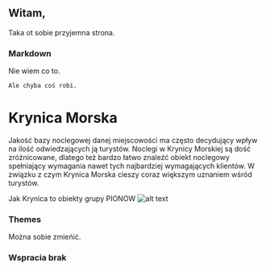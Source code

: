 ## Witam,

Taka ot sobie przyjemna strona.

### Markdown
Nie wiem co to.

```markdown
Ale chyba coś robi.
```
# Krynica Morska

Jakość bazy noclegowej danej miejscowości ma często decydujący wpływ na ilość odwiedzających ją turystów. Noclegi w Krynicy Morskiej są dość zróżnicowane, dlatego też bardzo łatwo znaleźć obiekt noclegowy spełniający wymagania nawet tych najbardziej wymagających klientów. W związku z czym Krynica Morska cieszy coraz większym uznaniem wśród turystów.

Jak Krynica to obiekty grupy PIONOW
![alt text](https://github.com/dkmak0/dkmak0.github.io/blob/main/krynica-morska-2019.jpg)
### Themes

Można sobie zmieńić.

### Wspracia brak
